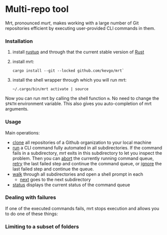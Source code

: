 # Multi-repo tool

Mrt, pronounced _murt_, makes working with a large number of Git repositories
efficient by executing user-provided CLI commands in them.

### Installation

1. install [rustup](https://rustup.rs) and through that the current stable
   version of [Rust](https://www.rust-lang.org)

2. install mrt:

   ```
   cargo install --git --locked github.com/kevgo/mrt`
   ```

3. install the shell wrapper through which you will run mrt:

   ```
   ~/.cargo/bin/mrt activate | source
   ```

Now you can run mrt by calling the shell function `m`. No need to change the
`$PATH` environment variable. This also gives you auto-completion of mrt
arguments.

### Usage

Main operations:

- [clone](documentation/clone.md) all repositories of a Github organization to
  your local machine
- [run](documentation/run.md) a CLI command fully automated in all
  subdirectories. If the command fails in a subdirectory, _mrt_ exits in this
  subdirectory to let you inspect the problem. Then you can
  [abort](documentation/abort.md) the currently running command queue,
  [retry](documentation/retry.md) the last failed step and continue the command
  queue, or [ignore](documentation/ignore.md) the last failed step and continue
  the queue.
- [walk](documentation/walk.md) through all subdirectories and open a shell
  prompt in each
  - [next](documentation/next.md) goes to the next subdirectory
- [status](documentation/status.md) displays the current status of the command
  queue

### Dealing with failures

If one of the executed commands fails, mrt stops execution and allows you to do
one of these things:

### Limiting to a subset of folders
